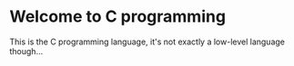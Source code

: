 # Welcome to C programming 
This is the C programming language, it's not exactly a low-level language though...
